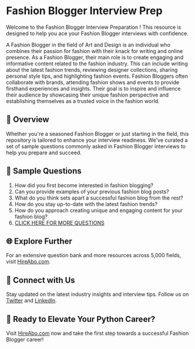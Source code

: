 # Fashion Blogger Interview Prep

Welcome to the Fashion Blogger Interview Preparation ! This resource is designed to help you ace your Fashion Blogger interviews with confidence.

A Fashion Blogger in the field of Art and Design is an individual who combines their passion for fashion with their knack for writing and online presence. As a Fashion Blogger, their main role is to create engaging and informative content related to the fashion industry. This can include writing about the latest fashion trends, reviewing designer collections, sharing personal style tips, and highlighting fashion events. Fashion Bloggers often collaborate with brands, attending fashion shows and events to provide firsthand experiences and insights. Their goal is to inspire and influence their audience by showcasing their unique fashion perspective and establishing themselves as a trusted voice in the fashion world.

## 🚀 Overview

Whether you're a seasoned Fashion Blogger or just starting in the field, this repository is tailored to enhance your interview readiness. We've curated a set of sample questions commonly asked in Fashion Blogger interviews to help you prepare and succeed.

## 📝 Sample Questions

1. How did you first become interested in fashion blogging?
2. Can you provide examples of your previous fashion blog posts?
3. What do you think sets apart a successful fashion blog from the rest?
4. How do you stay up-to-date with the latest fashion trends?
5. How do you approach creating unique and engaging content for your fashion blog?
6. [CLICK HERE FOR MORE QUESTIONS](https://hireabo.com/job/6_1_11/Fashion%20Blogger)

## 🌐 Explore Further

For an extensive question bank and more resources across 5,000 fields, visit [HireAbo.com](https://www.hireabo.com).

## 📱 Connect with Us

Stay updated on the latest industry insights and interview tips. Follow us on [Twitter](https://twitter.com/hireabo) and [LinkedIn](https://www.linkedin.com/in/hire-abo-3609972a8/).

## 🚀 Ready to Elevate Your Python Career?

Visit [HireAbo.com](https://www.hireabo.com) now and take the first step towards a successful Fashion Blogger career!
